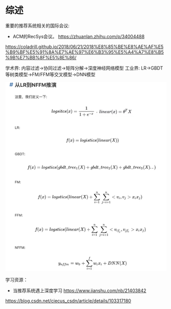 # 综述



重要的推荐系统相关的国际会议:

- ACM的RecSys会议。 https://zhuanlan.zhihu.com/p/34004488



https://coladrill.github.io/2018/06/21/2018%E8%85%BE%E8%AE%AF%E5%B9%BF%E5%91%8A%E7%AE%97%E6%B3%95%E5%A4%A7%E8%B5%9B%E7%BB%8F%E5%8E%86/


学术界: 内容过滤->协同过滤->矩阵分解->深度神经网络模型
工业界: LR->GBDT等树类模型->FM/FFM等交叉模型->DNN模型


![-w597](media/15942889318992/15943768306194.jpg)



学习资源：
- 当推荐系统遇上深度学习 https://www.jianshu.com/nb/21403842




https://blog.csdn.net/ciecus_csdn/article/details/103317180